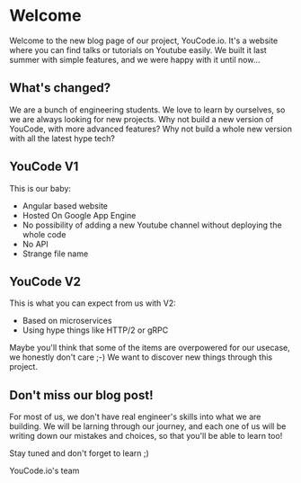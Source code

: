 # Welcome

Welcome to the new blog page of our project, YouCode.io. It's a website where you can find talks or tutorials on Youtube easily. We built it last summer with simple features, and we were happy with it until now...

## What's changed?

We are a bunch of engineering students. We love to learn by ourselves, so we are always looking for new projects. Why not build a new version of YouCode, with more advanced features? Why not build a whole new version with all the latest hype tech?

## YouCode V1

This is our baby:

- Angular based website
- Hosted On Google App Engine
- No possibility of adding a new Youtube channel without deploying the whole code
- No API
- Strange file name
 
## YouCode V2

This is what you can expect from us with V2:
 
- Based on microservices
- Using hype things like HTTP/2 or gRPC

Maybe you'll think that some of the items are overpowered for our usecase, we honestly don't care ;-) We want to discover new things through this project.
 
## Don't miss our blog post!

For most of us, we don't have real engineer's skills into what we are building. We will be larning through our journey, and each one of us will be writing down our mistakes and choices, so that you'll be able to learn too! 

Stay tuned and don't forget to learn ;) 

YouCode.io's team
 
